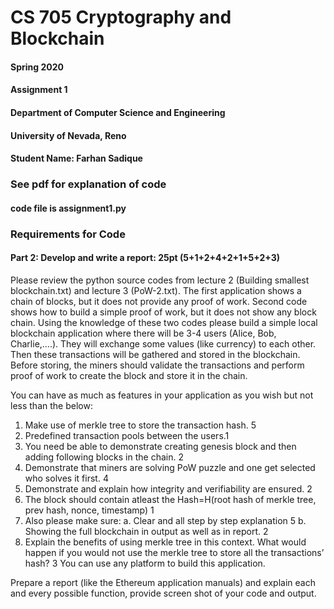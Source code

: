 

# CS 705 Cryptography and Blockchain
#### Spring 2020
#### Assignment 1
#### Department of Computer Science and Engineering
#### University of Nevada, Reno
#### Student Name: Farhan Sadique

### See pdf for explanation of code

#### code file is assignment1.py

### Requirements for Code

#### Part 2: Develop and write a report: 25pt (5+1+2+4+2+1+5+2+3)

Please review the python source codes from lecture 2 (Building smallest blockchain.txt) and lecture 3 (PoW-2.txt). 
The first application shows a chain of blocks, but it does not provide any proof of work. 
Second code shows how to build a simple proof of work, but it does not show any block chain. 
Using the knowledge of these two codes please build a simple local blockchain application where there will be 3-4 users (Alice, Bob, Charlie,….). 
They will exchange some values (like currency) to each other. Then these transactions will be gathered and stored in the blockchain. 
Before storing, the miners should validate the transactions and perform proof of work to create the block and store it in the chain. 

You can have as much as features in your application as you wish but not less than the below: 
1.	Make use of merkle tree to store the transaction hash. 5
2.	Predefined transaction pools between the users.1
3.	You need be able to demonstrate creating genesis block and then adding following blocks in the chain. 2
4.	Demonstrate that miners are solving PoW puzzle and one get selected who solves it first. 4
5.	Demonstrate and explain how integrity and verifiability are ensured. 2
6.	The block should contain atleast the Hash=H(root hash of merkle tree, prev hash, nonce, timestamp) 1
7.	Also please make sure:
a.	Clear and all step by step explanation 5
b.	Showing the full blockchain in output as well as in report. 2
8.	Explain the benefits of using merkle tree in this context. What would happen if you would not use the merkle tree to store all the transactions’ hash? 3
You can use any platform to build this application. 

Prepare a report (like the Ethereum application manuals) and explain each and every possible function, provide screen shot of your code and output. 
